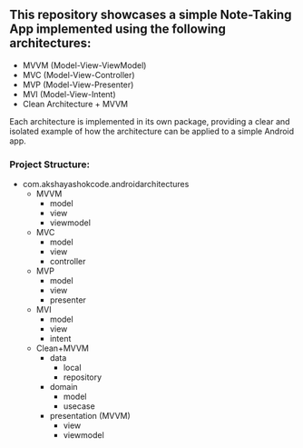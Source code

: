 ## This repository showcases a simple Note-Taking App implemented using the following architectures:

- MVVM (Model-View-ViewModel)
- MVC (Model-View-Controller)
- MVP (Model-View-Presenter)
- MVI (Model-View-Intent)
- Clean Architecture + MVVM


Each architecture is implemented in its own package, providing a clear and isolated example of how the architecture can be applied to a simple Android app.

### Project Structure:
- com.akshayashokcode.androidarchitectures
  - MVVM
    - model
    - view
    - viewmodel
  - MVC
    - model
    - view
    - controller
  - MVP
    - model
    - view
    - presenter
  - MVI
    - model
    - view
    - intent
  - Clean+MVVM
    - data
      - local
      - repository
    - domain
      - model
      - usecase
    - presentation (MVVM)
      - view
      - viewmodel

